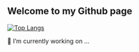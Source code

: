 ## Welcome to my Github page
[![Top Langs](https://github-readme-stats.vercel.app/api/top-langs/?username=kimdj2&layout=compact&theme=dark)](https://github.com/kimdj2)

🔭 I’m currently working on ...
<!--
**kimdj2/kimdj2** is a ✨ _special_ ✨ repository because its `README.md` (this file) appears on your GitHub profile.

Here are some ideas to get you started:

- 🔭 I’m currently working on ...
- 🌱 I’m currently learning ...
- 👯 I’m looking to collaborate on ...
- 🤔 I’m looking for help with ...
- 💬 Ask me about ...
- 📫 How to reach me: ...
- 😄 Pronouns: ...
- ⚡ Fun fact: ...
-->
